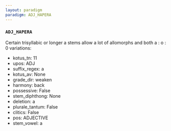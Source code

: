 ```yaml
---
layout: paradigm
paradigm: ADJ_HAPERA
---
```

### ` ADJ_HAPERA `

Certain trisyllabic or longer a stems allow a lot of allomorphs and both a : o : 0 variations:
* kotus_tn: 11
* upos: ADJ
* suffix_regex: a
* kotus_av: None
* grade_dir: weaken
* harmony: back
* possessive: False
* stem_diphthong: None
* deletion: a
* plurale_tantum: False
* clitics: False
* pos: ADJECTIVE
* stem_vowel: a
